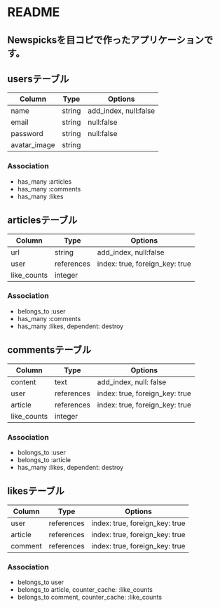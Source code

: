 # README

## Newspicksを目コピで作ったアプリケーションです。

## usersテーブル
|Column|Type|Options|
|------|----|-------|
|name|string|add_index, null:false|
|email|string|null:false|
|password|string|null:false|
|avatar_image|string|

### Association
- has_many :articles
- has_many :comments
- has_many :likes

## articlesテーブル
|Column|Type|Options|
|------|----|-------|
|url|string|add_index, null:false|
|user|references|index: true, foreign_key: true|
|like_counts|integer|

### Association
- belongs_to :user
- has_many :comments
- has_many :likes, dependent: destroy

## commentsテーブル
|Column|Type|Options|
|------|----|-------|
|content|text|add_index, null: false|
|user|references|index: true, foreign_key: true|
|article|references|index: true, foreign_key: true|
|like_counts|integer|

### Association
- bolongs_to :user
- belongs_to :article
- has_many :likes, dependent: destroy

## likesテーブル
|Column|Type|Options|
|------|----|-------|
|user|references|index: true, foreign_key: true|
|article|references|index: true, foreign_key: true|
|comment|references|index: true, foreign_key: true|

### Association
- belongs_to user
- belongs_to article, counter_cache: :like_counts
- belongs_to comment, counter_cache: :like_counts
